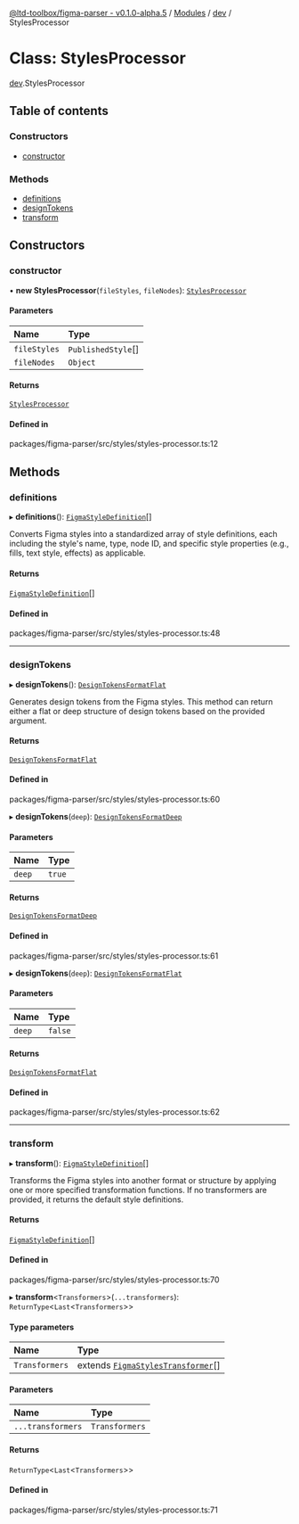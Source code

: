 [@ltd-toolbox/figma-parser - v0.1.0-alpha.5](../README.md) / [Modules](../modules.md) / [dev](../modules/dev.md) / StylesProcessor

# Class: StylesProcessor

[dev](../modules/dev.md).StylesProcessor

## Table of contents

### Constructors

- [constructor](dev.StylesProcessor.md#constructor)

### Methods

- [definitions](dev.StylesProcessor.md#definitions)
- [designTokens](dev.StylesProcessor.md#designtokens)
- [transform](dev.StylesProcessor.md#transform)

## Constructors

### constructor

• **new StylesProcessor**(`fileStyles`, `fileNodes`): [`StylesProcessor`](dev.StylesProcessor.md)

#### Parameters

| Name | Type |
| :------ | :------ |
| `fileStyles` | `PublishedStyle`[] |
| `fileNodes` | `Object` |

#### Returns

[`StylesProcessor`](dev.StylesProcessor.md)

#### Defined in

packages/figma-parser/src/styles/styles-processor.ts:12

## Methods

### definitions

▸ **definitions**(): [`FigmaStyleDefinition`](../interfaces/styles.FigmaStyleDefinition.md)[]

Converts Figma styles into a standardized array of style definitions, each including the style's name, type, node ID, and specific style properties (e.g., fills, text style, effects) as applicable.

#### Returns

[`FigmaStyleDefinition`](../interfaces/styles.FigmaStyleDefinition.md)[]

#### Defined in

packages/figma-parser/src/styles/styles-processor.ts:48

___

### designTokens

▸ **designTokens**(): [`DesignTokensFormatFlat`](../interfaces/dev.DesignTokensFormatFlat.md)

Generates design tokens from the Figma styles. This method can return either a flat or deep structure of design tokens based on the provided argument.

#### Returns

[`DesignTokensFormatFlat`](../interfaces/dev.DesignTokensFormatFlat.md)

#### Defined in

packages/figma-parser/src/styles/styles-processor.ts:60

▸ **designTokens**(`deep`): [`DesignTokensFormatDeep`](../interfaces/dev.DesignTokensFormatDeep.md)

#### Parameters

| Name | Type |
| :------ | :------ |
| `deep` | ``true`` |

#### Returns

[`DesignTokensFormatDeep`](../interfaces/dev.DesignTokensFormatDeep.md)

#### Defined in

packages/figma-parser/src/styles/styles-processor.ts:61

▸ **designTokens**(`deep`): [`DesignTokensFormatFlat`](../interfaces/dev.DesignTokensFormatFlat.md)

#### Parameters

| Name | Type |
| :------ | :------ |
| `deep` | ``false`` |

#### Returns

[`DesignTokensFormatFlat`](../interfaces/dev.DesignTokensFormatFlat.md)

#### Defined in

packages/figma-parser/src/styles/styles-processor.ts:62

___

### transform

▸ **transform**(): [`FigmaStyleDefinition`](../interfaces/styles.FigmaStyleDefinition.md)[]

Transforms the Figma styles into another format or structure by applying one or more specified transformation functions. If no transformers are provided, it returns the default style definitions.

#### Returns

[`FigmaStyleDefinition`](../interfaces/styles.FigmaStyleDefinition.md)[]

#### Defined in

packages/figma-parser/src/styles/styles-processor.ts:70

▸ **transform**\<`Transformers`\>(`...transformers`): `ReturnType`\<`Last`\<`Transformers`\>\>

#### Type parameters

| Name | Type |
| :------ | :------ |
| `Transformers` | extends [`FigmaStylesTransformer`](../modules/styles.md#figmastylestransformer)[] |

#### Parameters

| Name | Type |
| :------ | :------ |
| `...transformers` | `Transformers` |

#### Returns

`ReturnType`\<`Last`\<`Transformers`\>\>

#### Defined in

packages/figma-parser/src/styles/styles-processor.ts:71
